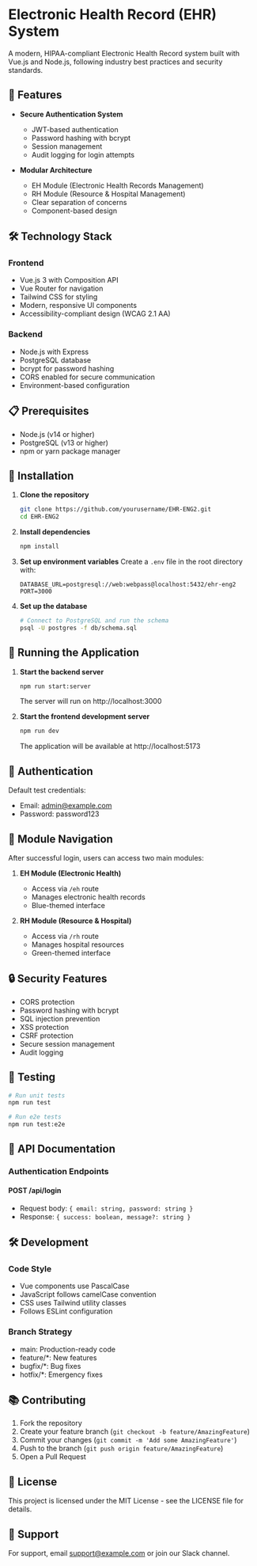 # Electronic Health Record (EHR) System

A modern, HIPAA-compliant Electronic Health Record system built with Vue.js and Node.js, following industry best practices and security standards.

## 🚀 Features

- **Secure Authentication System**
  - JWT-based authentication
  - Password hashing with bcrypt
  - Session management
  - Audit logging for login attempts

- **Modular Architecture**
  - EH Module (Electronic Health Records Management)
  - RH Module (Resource & Hospital Management)
  - Clear separation of concerns
  - Component-based design

## 🛠️ Technology Stack

### Frontend
- Vue.js 3 with Composition API
- Vue Router for navigation
- Tailwind CSS for styling
- Modern, responsive UI components
- Accessibility-compliant design (WCAG 2.1 AA)

### Backend
- Node.js with Express
- PostgreSQL database
- bcrypt for password hashing
- CORS enabled for secure communication
- Environment-based configuration

## 📋 Prerequisites

- Node.js (v14 or higher)
- PostgreSQL (v13 or higher)
- npm or yarn package manager

## 🔧 Installation

1. **Clone the repository**
   ```bash
   git clone https://github.com/yourusername/EHR-ENG2.git
   cd EHR-ENG2
   ```

2. **Install dependencies**
   ```bash
   npm install
   ```

3. **Set up environment variables**
   Create a `.env` file in the root directory with:
   ```env
   DATABASE_URL=postgresql://web:webpass@localhost:5432/ehr-eng2
   PORT=3000
   ```

4. **Set up the database**
   ```bash
   # Connect to PostgreSQL and run the schema
   psql -U postgres -f db/schema.sql
   ```

## 🚀 Running the Application

1. **Start the backend server**
   ```bash
   npm run start:server
   ```
   The server will run on http://localhost:3000

2. **Start the frontend development server**
   ```bash
   npm run dev
   ```
   The application will be available at http://localhost:5173

## 🔐 Authentication

Default test credentials:
- Email: admin@example.com
- Password: password123

## 📱 Module Navigation

After successful login, users can access two main modules:

1. **EH Module (Electronic Health)**
   - Access via `/eh` route
   - Manages electronic health records
   - Blue-themed interface

2. **RH Module (Resource & Hospital)**
   - Access via `/rh` route
   - Manages hospital resources
   - Green-themed interface

## 🔒 Security Features

- CORS protection
- Password hashing with bcrypt
- SQL injection prevention
- XSS protection
- CSRF protection
- Secure session management
- Audit logging

## 🧪 Testing

```bash
# Run unit tests
npm run test

# Run e2e tests
npm run test:e2e
```

## 📝 API Documentation

### Authentication Endpoints

#### POST /api/login
- Request body: `{ email: string, password: string }`
- Response: `{ success: boolean, message?: string }`

## 🛠️ Development

### Code Style
- Vue components use PascalCase
- JavaScript follows camelCase convention
- CSS uses Tailwind utility classes
- Follows ESLint configuration

### Branch Strategy
- main: Production-ready code
- feature/*: New features
- bugfix/*: Bug fixes
- hotfix/*: Emergency fixes

## 📚 Contributing

1. Fork the repository
2. Create your feature branch (`git checkout -b feature/AmazingFeature`)
3. Commit your changes (`git commit -m 'Add some AmazingFeature'`)
4. Push to the branch (`git push origin feature/AmazingFeature`)
5. Open a Pull Request

## 📄 License

This project is licensed under the MIT License - see the LICENSE file for details.

## 🤝 Support

For support, email support@example.com or join our Slack channel.
